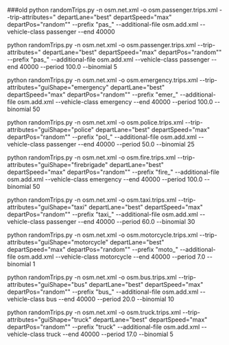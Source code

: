###old
python randomTrips.py -n osm.net.xml -o osm.passenger.trips.xml --trip-attributes=" departLane=\"best\" departSpeed=\"max\" departPos=\"random\"" --prefix "pas_" --additional-file osm.add.xml --vehicle-class passenger --end 40000

python randomTrips.py -n osm.net.xml -o osm.passenger.trips.xml --trip-attributes=" departLane=\"best\" departSpeed=\"max\" departPos=\"random\"" --prefix "pas_" --additional-file osm.add.xml --vehicle-class passenger --end 40000 --period 100.0 --binomial 5


python randomTrips.py -n osm.net.xml -o osm.emergency.trips.xml --trip-attributes="guiShape=\"emergency\" departLane=\"best\" departSpeed=\"max\" departPos=\"random\"" --prefix "emer_" --additional-file osm.add.xml --vehicle-class emergency  --end 40000 --period 100.0 --binomial 50


python randomTrips.py -n osm.net.xml -o osm.police.trips.xml --trip-attributes="guiShape=\"police\" departLane=\"best\" departSpeed=\"max\" departPos=\"random\"" --prefix "pol_" --additional-file osm.add.xml --vehicle-class passenger --end 40000 --period 50.0 --binomial 25


python randomTrips.py -n osm.net.xml -o osm.fire.trips.xml --trip-attributes="guiShape=\"firebrigade\" departLane=\"best\" departSpeed=\"max\" departPos=\"random\"" --prefix "fire_" --additional-file osm.add.xml --vehicle-class emergency --end 40000 --period 100.0 --binomial 50


python randomTrips.py -n osm.net.xml -o osm.taxi.trips.xml --trip-attributes="guiShape=\"taxi\" departLane=\"best\" departSpeed=\"max\" departPos=\"random\"" --prefix "taxi_" --additional-file osm.add.xml --vehicle-class passenger --end 40000 --period 60.0 --binomial 30


python randomTrips.py -n osm.net.xml -o osm.motorcycle.trips.xml --trip-attributes="guiShape=\"motorcycle\"  departLane=\"best\" departSpeed=\"max\" departPos=\"random\"" --prefix "moto_" --additional-file osm.add.xml --vehicle-class motorcycle --end 40000 --period 7.0 --binomial 1


python randomTrips.py -n osm.net.xml -o osm.bus.trips.xml --trip-attributes="guiShape=\"bus\"  departLane=\"best\" departSpeed=\"max\" departPos=\"random\"" --prefix "bus_" --additional-file osm.add.xml --vehicle-class bus --end 40000 --period 20.0 --binomial 10


python randomTrips.py -n osm.net.xml -o osm.truck.trips.xml --trip-attributes="guiShape=\"truck\"  departLane=\"best\" departSpeed=\"max\" departPos=\"random\"" --prefix "truck" --additional-file osm.add.xml --vehicle-class truck --end 40000 --period 17.0 --binomial 5
